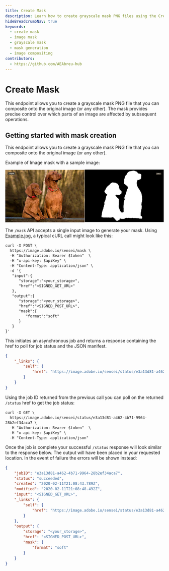```yaml
---
title: Create Mask
description: Learn how to create grayscale mask PNG files using the Create Mask API endpoint for image compositing and editing
hideBreadcrumbNav: true
keywords:
  - create mask
  - image mask
  - grayscale mask
  - mask generation
  - image compositing
contributors:
  - https://github.com/AEAbreu-hub
---
```


# Create Mask

This endpoint allows you to create a grayscale mask PNG file that you can composite onto the original image (or any other). The mask provides precise control over which parts of an image are affected by subsequent operations.

## Getting started with mask creation

This endpoint allows you to create a grayscale mask PNG file that you can composite onto the original image (or any other).

Example of Image mask with a sample image:

![alt image](imagecutout_mask_example.png?raw=true "Original Image")

The `/mask` API accepts a single input image to generate your mask. Using [Example.jpg][1], a typical cURL call might look like this:

```shell
curl -X POST \
  https://image.adobe.io/sensei/mask \
  -H "Authorization: Bearer $token"  \
  -H "x-api-key: $apiKey" \
  -H "Content-Type: application/json" \
  -d '{
   "input":{
      "storage":"<your_storage>",
      "href":"<SIGNED_GET_URL>"
   },
   "output":{
      "storage":"<your_storage>",
      "href":"<SIGNED_POST_URL>",
      "mask":{
         "format":"soft"
      }
   }
}'
```

This initiates an asynchronous job and returns a response containing the href to poll for job status and the JSON manifest.

```json
{
    "_links": {
        "self": {
            "href": "https://image.adobe.io/sensei/status/e3a13d81-a462-4b71-9964-28b2ef34aca7"
        }
    }
}
```

Using the job ID returned from the previous call you can poll on the returned `/status` href to get the job status:

```shell
curl -X GET \
  https://image.adobe.io/sensei/status/e3a13d81-a462-4b71-9964-28b2ef34aca7 \
  -H "Authorization: Bearer $token"  \
  -H "x-api-key: $apiKey" \
  -H "Content-Type: application/json"
```

Once the job is complete your successful `/status` response will look similar to the response below. The output will have been placed in your requested location. In the event of failure the errors will be shown instead:

```json
{
    "jobID": "e3a13d81-a462-4b71-9964-28b2ef34aca7",
    "status": "succeeded",
    "created": "2020-02-11T21:08:43.789Z",
    "modified": "2020-02-11T21:08:48.492Z",
    "input": "<SIGNED_GET_URL>",
    "_links": {
        "self": {
            "href": "https://image.adobe.io/sensei/status/e3a13d81-a462-4b71-9964-28b2ef34aca7"
        }
    },
    "output": {
        "storage": "<your_storage>",
        "href": "<SIGNED_POST_URL>",
        "mask": {
            "format": "soft"
        }
    }
}
```

<!-- Links -->
[1]: https://github.com/AdobeDocs/cis-photoshop-api-docs/blob/main/sample_files/Example.jpg

